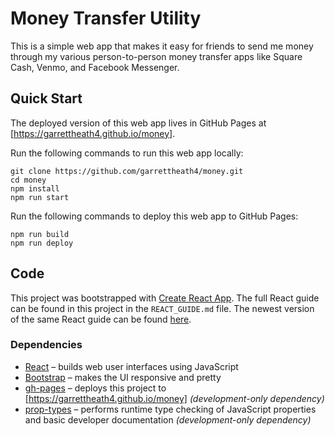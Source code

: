 Money Transfer Utility
======================

This is a simple web app that makes it easy for friends to send me money
through my various person-to-person money transfer apps like Square Cash,
Venmo, and Facebook Messenger.


Quick Start
-----------

The deployed version of this web app lives in GitHub Pages at
[https://garrettheath4.github.io/money].

Run the following commands to run this web app locally:

```
git clone https://github.com/garrettheath4/money.git
cd money
npm install
npm run start
```

Run the following commands to deploy this web app to GitHub Pages:

```
npm run build
npm run deploy
```


Code
----

This project was bootstrapped with [Create React App](https://github.com/facebookincubator/create-react-app).
The full React guide can be found in this project in the `REACT_GUIDE.md` file.
The newest version of the same React guide can be found [here](https://github.com/facebookincubator/create-react-app/blob/master/packages/react-scripts/template/README.md).


### Dependencies

* [React] – builds web user interfaces using JavaScript
* [Bootstrap] – makes the UI responsive and pretty
* [gh-pages] – deploys this project to [https://garrettheath4.github.io/money] _(development-only dependency)_
* [prop-types] – performs runtime type checking of JavaScript properties and basic developer documentation _(development-only dependency)_


<!-- Links -->
[React]: https://reactjs.org/
[Bootstrap]: https://getbootstrap.com/
[gh-pages]: https://github.com/cantidio/node-github-pages
[https://garrettheath4.github.io/money]: https://garrettheath4.github.io/money
[prop-types]: https://github.com/facebook/prop-types
